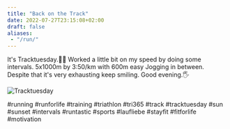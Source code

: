 ```yaml
---
title: "Back on the Track"
date: 2022-07-27T23:15:08+02:00
draft: false
aliases:
 - "/run/"
---
```


It's Tracktuesday.🏃‍♂️ Worked a little bit on my speed by doing some
intervals. 5x1000m by 3:50/km with 600m easy Jogging in between.
Despite that it's very exhausting keep smiling.  Good evening.🖐️

![Tracktuesday](/running.png)

#running #runforlife #training #triathlon #tri365 #track #tracktuesday #sun #sunset #intervals #runtastic #sports #laufliebe #stayfit #fitforlife #motivation
